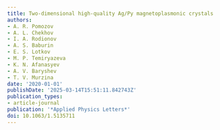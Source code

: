 ```yaml
---
title: Two-dimensional high-quality Ag/Py magnetoplasmonic crystals
authors:
- A. R. Pomozov
- A. L. Chekhov
- I. A. Rodionov
- A. S. Baburin
- E. S. Lotkov
- M. P. Temiryazeva
- K. N. Afanasyev
- A. V. Baryshev
- T. V. Murzina
date: '2020-01-01'
publishDate: '2025-03-14T15:51:11.842743Z'
publication_types:
- article-journal
publication: '*Applied Physics Letters*'
doi: 10.1063/1.5135711
---
```


